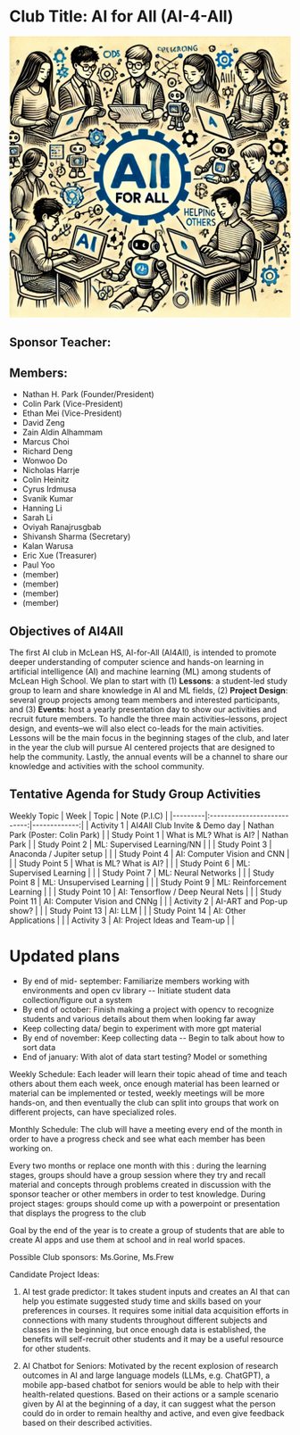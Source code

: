 [//]: # "[Comment](https://markdown.land/markdown-cheat-sheet#links-in-markdown)"
[//]: # "https://markdown.land/markdown-code-block"
[//]: # "https://markdown.land/readme-md"

# **Club Title: AI for All (AI-4-All)**

![alt text](https://github.com/npakr/AI_4_All/blob/main/AI4All-Logo.webp "AI-4-All Logo")

## Sponsor Teacher:

## Members:
- Nathan H. Park (Founder/President)
- Colin Park (Vice-President)
- Ethan Mei (Vice-President)
- David Zeng 
- Zain Aldin Alhammam 
- Marcus Choi 
- Richard Deng 
- Wonwoo Do 
- Nicholas Harrje 
- Colin Heinitz 
- Cyrus Irdmusa 
- Svanik Kumar 
- Hanning Li 
- Sarah Li 
- Oviyah Ranajrusgbab
- Shivansh Sharma (Secretary)
- Kalan Warusa
- Eric Xue (Treasurer)
- Paul Yoo
-  (member)
-  (member)
-  (member)
-  (member)
## Objectives of AI4All

The first AI club in McLean HS, AI-for-All (AI4All), is intended to promote deeper understanding of computer science and hands-on learning in artificial intelligence (AI) and machine learning (ML) among students of McLean High School. We plan to start with (1) **Lessons**: a student-led study group to learn and share knowledge in AI and ML fields, (2) **Project Design**: several group projects among team members and interested participants, and (3) **Events**: host a yearly presentation day to show our activities and recruit future members. To handle the three main activities–lessons, project design, and events–we will also elect co-leads for the main activities. Lessons will be the main focus in the beginning stages of the club, and later in the year the club will pursue AI centered projects that are designed to help the community. Lastly, the annual events will be a channel to share our knowledge and activities with the school community. 



## Tentative Agenda for Study Group Activities

Weekly	Topic
|   Week  |           Topic             | Note (P.I.C) |
|---------|:---------------------------:|-------------:|
| Activity 1 | AI4All Club Invite & Demo day | Nathan Park (Poster: Colin Park) |
| Study Point 1  | What is ML? What is AI?     |  Nathan Park |
| Study Point 2  | ML: Supervised Learning/NN  |              |
| Study Point 3  | Anaconda / Jupiter setup    |              |
| Study Point 4  | AI: Computer Vision and CNN |              |
| Study Point 5  | What is ML? What is AI?      |              |
| Study Point 6  | ML: Supervised Learning   |              |
| Study Point 7  | ML: Neural Networks   |              |
| Study Point 8  | ML: Unsupervised Learning  |              |
| Study Point 9  | ML: Reinforcement Learning |              |
| Study Point 10  | AI: Tensorflow / Deep Neural Nets |              |
| Study Point 11  | AI: Computer Vision and CNNg |              |
| Activity 2  | AI-ART and Pop-up show? |              |
| Study Point 13  | AI: LLM |              |
| Study Point 14  | AI: Other Applications |               |
| Activity 3  | AI: Project Ideas and Team-up |              |

[//]:# "AI: Transformer and Generative Models"

# Updated plans
- By end of mid- september: Familiarize members working with environments and open cv library
  -- Initiate student data collection/figure out a system
- By end of october: Finish making a project with opencv to recognize students and various details about them when looking far away
- Keep collecting data/ begin to experiment with more gpt material
- By end of november: Keep collecting data
-- Begin to talk about how to sort data
- End of january: With alot of data start testing? Model or something


Weekly Schedule: Each leader will learn their topic ahead of time and teach others about them each week, once enough material has been learned or material can be implemented or tested, weekly meetings will be more hands-on, and then eventually the club can split into groups that work on different projects, can have specialized roles. 

Monthly Schedule: The club will have a meeting every end of the month in order to have a progress check and see what each member has been working on. 

Every two months or replace one month with this : during the learning stages, groups should have a group session where they try and recall material and concepts through problems created in discussion with the sponsor teacher or other members in order to test knowledge. During project stages: groups should come up with a powerpoint or presentation that displays the progress to the club

[//]: # "Every three months: (If sponsor is Ms.Frew) Ms.Frew teaching session or advising time, what members could focus on and learn. (These sessions could be learning sessions too if possible)"

Goal by the end of the year is to create a group of students that are able to create AI apps and use them at school and in real world spaces.

Possible Club sponsors: Ms.Gorine, Ms.Frew 

Candidate Project Ideas: 
1.	AI test grade predictor:
It takes student inputs and creates an AI that can help you estimate suggested study time and skills based on your preferences in courses. It requires some initial data acquisition efforts in connections with many students throughout different subjects and classes in the beginning, but once enough data is established, the benefits will self-recruit other students and it may be a useful resource for other students.

2.	AI Chatbot for Seniors: 
Motivated by the recent explosion of research outcomes in AI and large language models (LLMs, e.g. ChatGPT), a mobile app-based chatbot for seniors would be able to help with their health-related questions. Based on their actions or a sample scenario given by AI at the beginning of a day, it can suggest what the person could do in order to remain healthy and active, and even give feedback based on their described activities.
